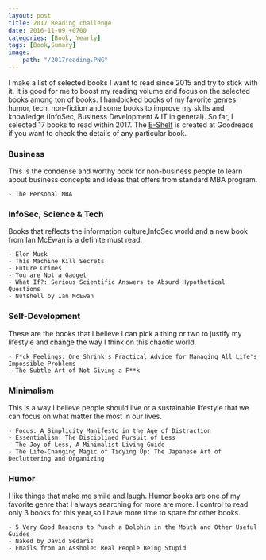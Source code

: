 ```yaml
---
layout: post
title: 2017 Reading challenge
date: 2016-11-09 +0700
categories: [Book, Yearly]
tags: [Book,Sumary]
image: 
    path: "/2017reading.PNG"
---
```


I make a list of selected books I want to read since 2015 and try to stick with it. It is good for me to boost my reading volume and focus on the selected books among ton of books. 
I handpicked books of my favorite genres: humor, tech, non-fiction and some books to improve my skills and knowledge (InfoSec, Business Development & IT in general). So far, I selected 17 books to read within 2017. The [E-Shelf](https://www.goodreads.com/review/list/8560049-aung?print=true&shelf=2017) is created at Goodreads if you want to check the details of any particular book. 

### Business 
    
This is the condense and worthy book for non-business people to learn about business concepts and ideas that offers from standard MBA program.

    - The Personal MBA

### InfoSec, Science & Tech

Books that reflects the information culture,InfoSec world and a new book from Ian McEwan is a definite must read.

    - Elon Musk
    - This Machine Kill Secrets
    - Future Crimes
    - You are Not a Gadget
    - What If?: Serious Scientific Answers to Absurd Hypothetical Questions
    - Nutshell by Ian McEwan

### Self-Development

These are the books that I believe I can pick a thing or two to justify my lifestyle and change the way I think on this chaotic world.

    - F*ck Feelings: One Shrink's Practical Advice for Managing All Life's Impossible Problems
    - The Subtle Art of Not Giving a F**k

### Minimalism

This is a way I believe people should live or a sustainable lifestyle that we can focus on what matter the most in our lives.

    - Focus: A Simplicity Manifesto in the Age of Distraction
    - Essentialism: The Disciplined Pursuit of Less
    - The Joy of Less, A Minimalist Living Guide
    - The Life-Changing Magic of Tidying Up: The Japanese Art of Decluttering and Organizing

### Humor

I like things that make me smile and laugh. Humor books are one of my favorite genre that I always searching for more are more. I control to read only 3 books for this year,so I have more time to spare for other books.

    - 5 Very Good Reasons to Punch a Dolphin in the Mouth and Other Useful Guides
    - Naked by David Sedaris
    - Emails from an Asshole: Real People Being Stupid

